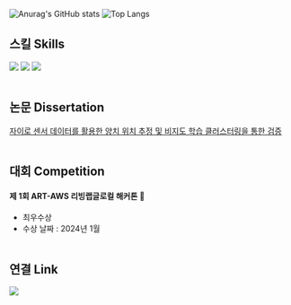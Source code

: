![Anurag's GitHub stats](https://github-readme-stats.vercel.app/api?username=doyoon530&hide=contribs,prs&show_icons=true&theme=graywhite) ![Top Langs](https://github-readme-stats.vercel.app/api/top-langs/?username=doyoon530&layout=compact) <br>

## 스킬 Skills<br>
<img src="https://img.shields.io/badge/Python-3776AB?style=for-the-badge&logo=Python&logoColor=white"> <img src="https://img.shields.io/badge/Kotlin-7F52FF?style=for-the-badge&logo=Kotlin&logoColor=white"> <img src="https://img.shields.io/badge/C++-00599C?style=for-the-badge&logo=Cplusplus&logoColor=white">
<br><br>

## 논문 Dissertation<br>
[자이로 센서 데이터를 활용한 양치 위치 추정 및 비지도 학습 클러스터링을 통한 검증](https://www.dbpia.co.kr/journal/articleDetail?nodeId=NODE11646290)<br><br>

## 대회 Competition<br>
#### 제 1회 ART-AWS 리빙랩글로컬 해커톤 🥈
+ 최우수상
+ 수상 날짜 : 2024년 1월
<br><br>
## 연결 Link<br>
[<img src="https://img.shields.io/badge/Blog-03C75A?style=for-the-badge&logo=Naver&logoColor=white">](https://blog.naver.com/kimdu001)

